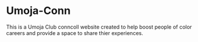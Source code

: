 # Umoja-Conn

This is a Umoja Club conncoll website created to help boost people of color careers and provide a space to share thier experiences.
